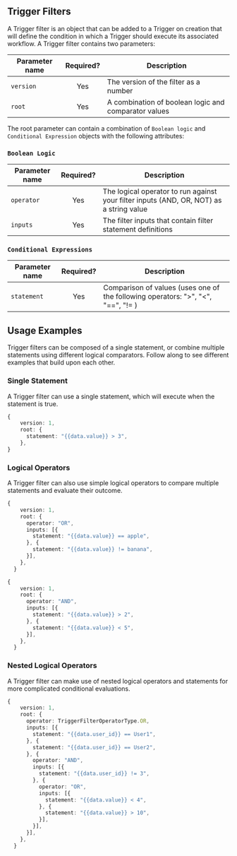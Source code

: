 ## Trigger Filters

A Trigger filter is an object that can be added to a Trigger on creation that will define the condition in which a Trigger should execute its associated workflow. A Trigger filter contains two parameters:

| Parameter name  | Required?     | Description                                                          |
| ----------------|:-------------:| ---------------------------------------------------------------------|
| `version`         | Yes           | The version of the filter as a number                                |
| `root`            | Yes           | A combination of boolean logic and comparator values                 |

The root parameter can contain a combination of `Boolean logic` and `Conditional Expression` objects with the following attributes:

### `Boolean Logic`

| Parameter name  | Required?     | Description                                                          |
| ----------------|:-------------:| ---------------------------------------------------------------------|
| `operator`         | Yes           | The logical operator to run against your filter inputs (AND, OR, NOT) as a string value  |
| `inputs`            | Yes          | The filter inputs that contain filter statement definitions              |

### `Conditional Expressions` 

| Parameter name  | Required?     | Description                                                          |
| ----------------|:-------------:| ---------------------------------------------------------------------|
| `statement`         | Yes         | Comparison of values (uses one of the following operators: ">", "<", "==", "!= )|

## Usage Examples

Trigger filters can be composed of a single statement, or combine multiple statements using different logical comparators. Follow along to see different examples that build upon each other.

### Single Statement
A Trigger filter can use a single statement, which will execute when the statement is true.

```ts
{
    version: 1,
    root: {
      statement: "{{data.value}} > 3",
    },
}
```

### Logical Operators
A Trigger filter can also use simple logical operators to compare multiple statements and evaluate their outcome.
```ts 
{
    version: 1,
    root: {
      operator: "OR",
      inputs: [{
        statement: "{{data.value}} == apple",
      }, {
        statement: "{{data.value}} != banana",
      }],
    },
  }
```

```ts 
{
    version: 1,
    root: {
      operator: "AND",
      inputs: [{
        statement: "{{data.value}} > 2",
      }, {
        statement: "{{data.value}} < 5",
      }],
    },
  }
```

### Nested Logical Operators
A Trigger filter can make use of nested logical operators and statements for more complicated conditional evaluations.
```ts
{
    version: 1,
    root: {
      operator: TriggerFilterOperatorType.OR,
      inputs: [{
        statement: "{{data.user_id}} == User1",
      }, {
        statement: "{{data.user_id}} == User2",
      }, {
        operator: "AND",
        inputs: [{
          statement: "{{data.user_id}} != 3",
        }, {
          operator: "OR",
          inputs: [{
            statement: "{{data.value}} < 4",
          }, {
            statement: "{{data.value}} > 10",
          }],
        }],
      }],
    },
  }
```

